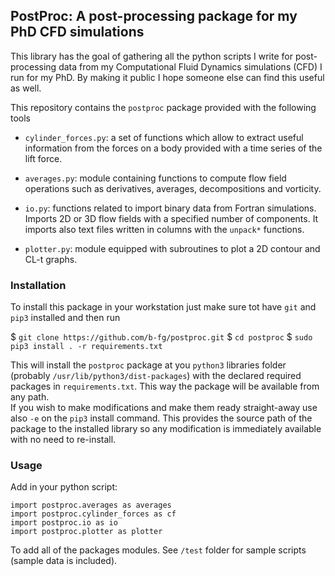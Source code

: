 
## PostProc: A post-processing package for my PhD CFD simulations

This library has the goal of gathering all the python scripts I write for post-processing data from my Computational Fluid Dynamics simulations (CFD) I run for my PhD. By making it public I hope someone else can find this useful as well.

This repository contains the ``postproc`` package provided with the following tools

- ``cylinder_forces.py``: a set of functions which allow to extract useful information from the forces on a body provided with a time series of the lift force.

- ``averages.py``: module containing functions to compute flow field operations such as derivatives, averages, decompositions and vorticity.

- ``io.py``: functions related to import binary data from Fortran simulations. Imports 2D or 3D flow fields with a specified number of components. It imports also text files written in columns with the ``unpack*`` functions.

- ``plotter.py``: module equipped with subroutines to plot a 2D contour and CL-t graphs.


### Installation

To install this package in your workstation just make sure tot have ``git`` and ``pip3`` installed and then run

$  ``git clone https://github.com/b-fg/postproc.git``
$  ``cd postproc``
 $ ``sudo pip3 install . -r requirements.txt``

This will install the `postproc` package at you `python3`  libraries folder (probably `/usr/lib/python3/dist-packages`) with the declared required packages in ``requirements.txt``. This way the package will be available from any path.  
If you wish to make modifications and make them ready straight-away use also ``-e`` on the  ``pip3`` install command. This provides the source path of the package to the installed library so any modification is immediately available with no need to re-install.

### Usage

Add in your python script:

	import postproc.averages as averages
	import postproc.cylinder_forces as cf
	import postproc.io as io
	import postproc.plotter as plotter

To add all of the packages modules. See ``/test`` folder for sample scripts (sample data is included).